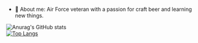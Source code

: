 - 💬 About me:
   Air Force veteran with a passion for craft beer and learning new things. 
   <br>
   

![Anurag's GitHub stats](https://github-readme-stats.vercel.app/api?username=mekimball&show_icons=true&theme=synthwave)<br>
[![Top Langs](https://github-readme-stats.vercel.app/api/top-langs/?username=mekimball)](https://github.com/anuraghazra/github-readme-stats)

<!--
**mekimball/mekimball** is a ✨ _special_ ✨ repository because its `README.md` (this file) appears on your GitHub profile.

Here are some ideas to get you started:

- 🔭 I’m currently working on ...
- 🌱 I’m currently learning ...
- 👯 I’m looking to collaborate on ...
- 🤔 I’m looking for help with ...
- 💬 Ask me about ...
- 📫 How to reach me: ...
- 😄 Pronouns: ...
- ⚡ Fun fact: ...
-->
